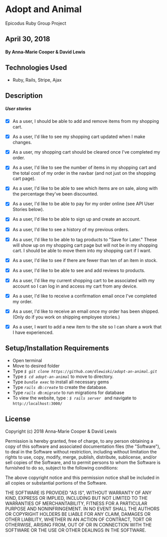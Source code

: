 # Adopt and Animal
Epicodus Ruby Group Project

## April 30, 2018

#### By Anna-Marie Cooper & David Lewis

## Technologies Used
  * Ruby, Rails, Stripe, Ajax

## Description



##### User stories

- [x] As a user, I should be able to add and remove items from my shopping cart.
- [x] As a user, I'd like to see my shopping cart updated when I make changes.
- [x] As a user, my shopping cart should be cleared once I've completed my order.
- [x] As a user, I'd like to see the number of items in my shopping cart and the total cost of my order in the navbar (and not just on the shopping cart page).
- [x] As a user, I'd like to be able to see which items are on sale, along with the percentage they've been discounted.
- [x] As a user, I'd like to be able to pay for my order online (see API User Stories below).
- [x] As a user, I'd like to be able to sign up and create an account.
- [x] As a user, I'd like to see a history of my previous orders.
- [x] As a user, I'd like to be able to tag products to "Save for Later." These will show up on my shopping cart page but will not be in my shopping cart. I should be able to move them into my shopping cart if I want.
- [x] As a user, I'd like to see if there are fewer than ten of an item in stock.
- [x] As a user, I'd like to be able to see and add reviews to products.
- [x] As a user, I'd like my current shopping cart to be associated with my account so I can log in and access my cart from any device.
- [x] As a user, I'd like to receive a confirmation email once I've completed my order.
- [x] As a user, I'd like to receive an email once my order has been shipped. (Only do if you work on shipping employee stories.)
- [x] As a user, I want to add a new item to the site so I can share a work that I have experienced.


## Setup/Installation Requirements
* Open terminal
* Move to desired folder
* Type  _`$ git clone https://github.com/dlewiski/adopt-an-animal.git`_
* Type _`$ cd adopt-an-animal`_ to move to directory.
* Type _`bundle exec`_ to install all necessary gems
* Type _`rails db:create`_ to create the database.
* Type _`rails db:migrate`_ to run migrations for database
* To view the website, type : _`$ rails server `_ and navigate to `http://localhost:3000/`

## License
  Copyright (c) 2018 Anna-Marie Cooper & David Lewis

  Permission is hereby granted, free of charge, to any person obtaining a copy of this software and associated documentation files (the "Software"), to deal in the Software without restriction, including without limitation the rights to use, copy, modify, merge, publish, distribute, sublicense, and/or sell copies of the Software, and to permit persons to whom the Software is furnished to do so, subject to the following conditions:

  The above copyright notice and this permission notice shall be included in all copies or substantial portions of the Software.

  THE SOFTWARE IS PROVIDED "AS IS", WITHOUT WARRANTY OF ANY KIND, EXPRESS OR IMPLIED, INCLUDING BUT NOT LIMITED TO THE WARRANTIES OF MERCHANTABILITY, FITNESS FOR A PARTICULAR PURPOSE AND NONINFRINGEMENT. IN NO EVENT SHALL THE AUTHORS OR COPYRIGHT HOLDERS BE LIABLE FOR ANY CLAIM, DAMAGES OR OTHER LIABILITY, WHETHER IN AN ACTION OF CONTRACT, TORT OR OTHERWISE, ARISING FROM, OUT OF OR IN CONNECTION WITH THE SOFTWARE OR THE USE OR OTHER DEALINGS IN THE SOFTWARE.
